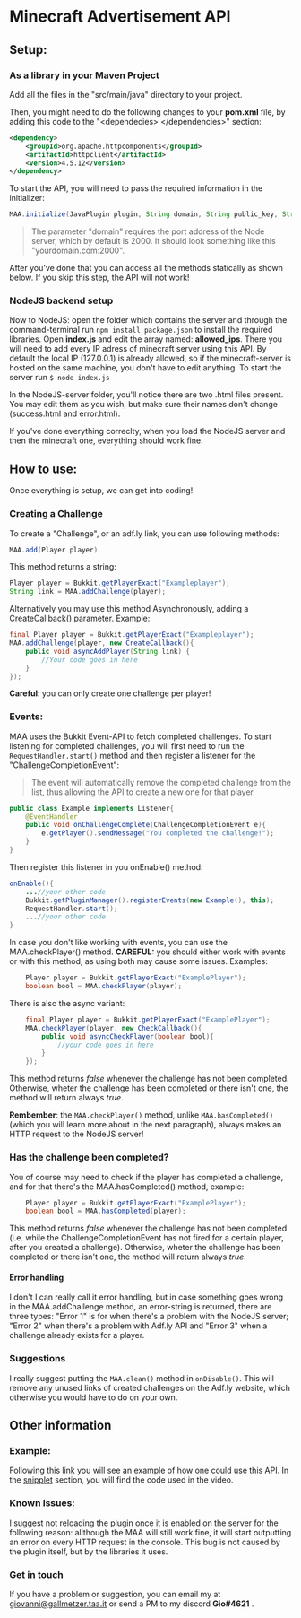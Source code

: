 



# Minecraft Advertisement API
## Setup:


### As a library in your Maven Project 
Add all the files in the "src/main/java" directory to your project.

Then, you might need to do the following changes to your **pom.xml** file, by adding this code to the 
"\<dependecies> \</dependencies>" section:
	
```xml
<dependency>
    <groupId>org.apache.httpcomponents</groupId>
    <artifactId>httpclient</artifactId>
    <version>4.5.12</version>
</dependency>
```


 To start the API, you will need to pass the required information in the initializer:
```java
MAA.initialize(JavaPlugin plugin, String domain, String public_key, String secret_key, int user_id);
```
> The parameter "domain" requires the port address of the Node server, which by default is 2000. It should look something like this "yourdomain.com:2000".	

After you've done that you can access all the methods statically as shown below. If you skip this step, the API will not work!
### NodeJS backend setup
Now to NodeJS: open the folder which contains the server and through the command-terminal run `npm install package.json` to install the required libraries.
 Open **index.js** and edit the array named: **allowed_ips**. There you will need to add every IP adress of minecraft server using this API. By default the local IP (127.0.0.1) is already allowed, so if the minecraft-server is hosted on the same machine, you don't have to edit anything.
 To start the server run `$ node index.js` 

In the NodeJS-server folder, you'll notice there are two .html files present. You may edit them as you wish, but make sure their names don't change (success.html and error.html).

If you've done everything correclty, when you load the NodeJS server and then the minecraft one, everything should work fine. 

## How to use:
Once everything is setup, we can get into coding! 
### Creating a Challenge
To create a "Challenge", or an adf.ly link, you can use following methods:

```java
MAA.add(Player player)
```
This method returns a string:
```java
Player player = Bukkit.getPlayerExact("Exampleplayer");
String link = MAA.addChallenge(player);
```

Alternatively you may use this method Asynchronously, adding a CreateCallback() parameter.
Example:
```java
final Player player = Bukkit.getPlayerExact("Exampleplayer");
MAA.addChallenge(player, new CreateCallback(){
	public void asyncAddPlayer(String link) {
		//Your code goes in here
	}	
});
```
**Careful**: you can only create one challenge per player!
### Events:
MAA uses the Bukkit Event-API to fetch completed challenges.
To start listening for completed challenges, you will first need to run the `RequestHandler.start()` method and then register a listener for the "ChallengeCompletionEvent":
>The event will automatically remove the completed challenge from the list, thus allowing the API to create a new one for that player.
```java
public class Example implements Listener{
	@EventHandler
	public void onChallengeComplete(ChallengeCompletionEvent e){
		e.getPlayer().sendMessage("You completed the challenge!");
	}
}
```
Then register this listener in you onEnable() method:
```java
onEnable(){
	...//your other code
	Bukkit.getPluginManager().registerEvents(new Example(), this);
	RequestHandler.start();
	...//your other code
}
```

 In case you don't like working with events, you can use the MAA.checkPlayer() method. **CAREFUL:** you should either work with events or with this method, as using both may cause some issues. 
Examples:
```java
	Player player = Bukkit.getPlayerExact("ExamplePlayer");
	boolean bool = MAA.checkPlayer(player);
```
 There is also the async variant:
```java
	final Player player = Bukkit.getPlayerExact("ExamplePlayer");
	MAA.checkPlayer(player, new CheckCallback(){
		public void asyncCheckPlayer(boolean bool){
			//your code goes in here
		}
	});
```
This method returns *false* whenever the challenge has not been completed.
Otherwise, wheter the challenge has been completed or there isn't one, the method will return always *true*.

**Rembember**: the `MAA.checkPlayer()` method, unlike `MAA.hasCompleted()` (which you will learn more about in the next paragraph), always makes an HTTP request to the NodeJS server!

### Has the challenge been completed?
You of course may need to check if the player has completed a challenge, and for that there's the MAA.hasCompleted() method, example:
```java
	Player player = Bukkit.getPlayerExact("ExamplePlayer");
	boolean bool = MAA.hasCompleted(player);
```
This method returns *false* whenever the challenge has not been completed (i.e. while the ChallengeCompletionEvent has not fired for a certain player, after you created a challenge). 
Otherwise, wheter the challenge has been completed or there isn't one, the method will return always *true*.

#### Error handling
I don't I can really call it error handling, but in case something goes wrong in the MAA.addChallenge method, an error-string is returned, there are three types: "Error 1" is for when there's a problem with the NodeJS server; "Error 2" when there's a problem with Adf.ly API and "Error 3" when a challenge already exists for a player.


### Suggestions
I really suggest putting the `MAA.clean()` method in `onDisable()`. This will remove any unused links of created challenges on the Adf.ly website, which otherwise you would have to do on your own.

## Other information
### Example:
Following this [link](https://youtu.be/FjUq4_Bzpd4) you will see an example of how one could use this API. In the [snipplet](https://github.com/hesperiusproject/MAA/tree/master/Snipplet/src) section, you will find the code used in the video.

### Known issues:
I suggest not reloading the plugin once it is enabled on the server for the following reason: allthough the MAA will still work fine, it will start outputting an error on every HTTP request in the console. This bug  is not caused by the plugin itself, but by the libraries it uses.
### Get in touch
If you have a problem or suggestion, you can email my at giovanni@gallmetzer.taa.it or send a PM to my discord **Gio#4621** .

